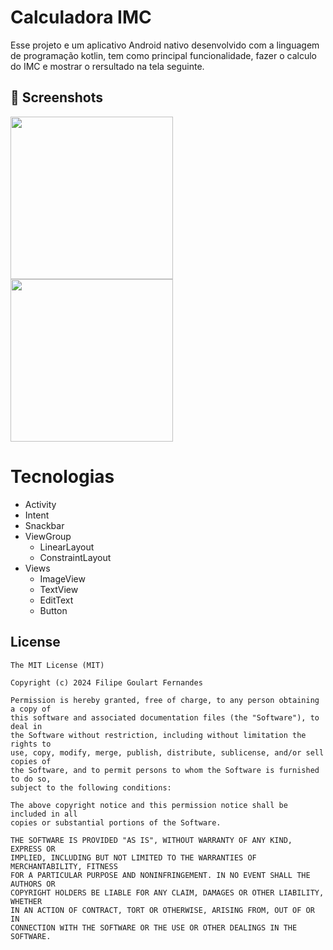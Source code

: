 # Calculadora IMC
  Esse projeto e um aplicativo Android nativo desenvolvido com a linguagem de programação kotlin, tem como principal funcionalidade, fazer o calculo do IMC e mostrar o rersultado na tela seguinte.

## :camera_flash: Screenshots
<!-- You can add more screenshots here if you like -->
  <img src="https://github.com/user-attachments/assets/f3d7ce6c-f319-47d0-ad71-9fbf12ffc8b4" width= 260/>  <img src="https://github.com/user-attachments/assets/4acc4a63-3637-4be0-868c-783967595208" width= 260/>

# Tecnologias
- Activity
- Intent
- Snackbar
- ViewGroup
  - LinearLayout
  - ConstraintLayout
- Views
  - ImageView
  - TextView
  - EditText
  - Button


## License
```
The MIT License (MIT)

Copyright (c) 2024 Filipe Goulart Fernandes

Permission is hereby granted, free of charge, to any person obtaining a copy of
this software and associated documentation files (the "Software"), to deal in
the Software without restriction, including without limitation the rights to
use, copy, modify, merge, publish, distribute, sublicense, and/or sell copies of
the Software, and to permit persons to whom the Software is furnished to do so,
subject to the following conditions:

The above copyright notice and this permission notice shall be included in all
copies or substantial portions of the Software.

THE SOFTWARE IS PROVIDED "AS IS", WITHOUT WARRANTY OF ANY KIND, EXPRESS OR
IMPLIED, INCLUDING BUT NOT LIMITED TO THE WARRANTIES OF MERCHANTABILITY, FITNESS
FOR A PARTICULAR PURPOSE AND NONINFRINGEMENT. IN NO EVENT SHALL THE AUTHORS OR
COPYRIGHT HOLDERS BE LIABLE FOR ANY CLAIM, DAMAGES OR OTHER LIABILITY, WHETHER
IN AN ACTION OF CONTRACT, TORT OR OTHERWISE, ARISING FROM, OUT OF OR IN
CONNECTION WITH THE SOFTWARE OR THE USE OR OTHER DEALINGS IN THE SOFTWARE.
```
